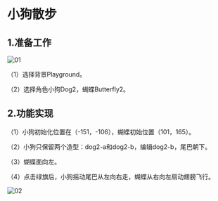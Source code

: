 

# 小狗散步
       
## 1.准备工作

![01](https://img-blog.csdnimg.cn/20210208171001340.png)

（1）选择背景Playground。

（2）选择角色小狗Dog2，蝴蝶Butterfly2。


## 2.功能实现

（1）小狗初始化位置在（-151，-106），蝴蝶初始位置（101，165）。

（2）小狗只保留两个造型：dog2-a和dog2-b，编辑dog2-b，尾巴朝下。

（3）蝴蝶面向左。

（4）点击绿旗后，小狗摇动尾巴从左向右走，蝴蝶从右向左扇动翅膀飞行。


![02](https://img-blog.csdnimg.cn/20210208171100145.png)